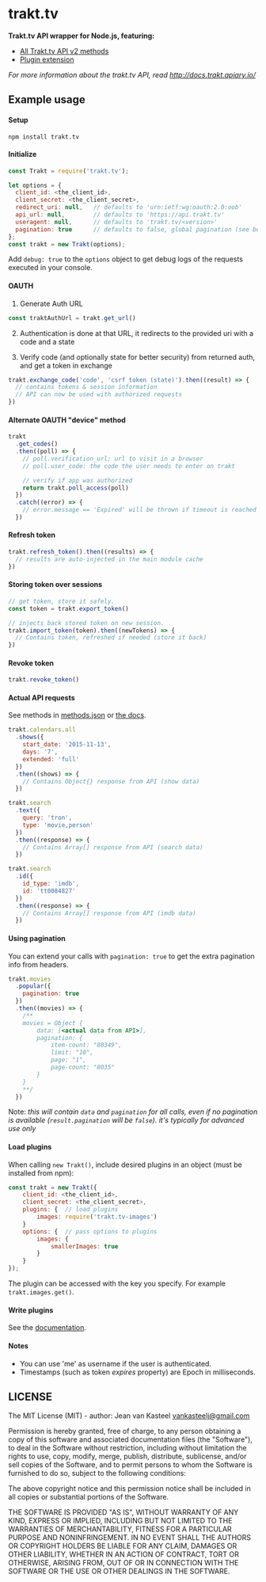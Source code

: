# trakt.tv

**Trakt.tv API wrapper for Node.js, featuring:**

- [All Trakt.tv API v2 methods](docs/available_methods.md)
- [Plugin extension](docs/plugins.md)

_For more information about the trakt.tv API, read http://docs.trakt.apiary.io/_

## Example usage

#### Setup

    npm install trakt.tv

#### Initialize

```js
const Trakt = require('trakt.tv');

let options = {
  client_id: <the_client_id>,
  client_secret: <the_client_secret>,
  redirect_uri: null,   // defaults to 'urn:ietf:wg:oauth:2.0:oob'
  api_url: null,        // defaults to 'https://api.trakt.tv'
  useragent: null,      // defaults to 'trakt.tv/<version>'
  pagination: true      // defaults to false, global pagination (see below)
};
const trakt = new Trakt(options);
```

Add `debug: true` to the `options` object to get debug logs of the requests executed in your console.

#### OAUTH

1. Generate Auth URL

```js
const traktAuthUrl = trakt.get_url()
```

2. Authentication is done at that URL, it redirects to the provided uri with a code and a state

3. Verify code (and optionally state for better security) from returned auth, and get a token in exchange

```js
trakt.exchange_code('code', 'csrf token (state)').then((result) => {
  // contains tokens & session information
  // API can now be used with authorized requests
})
```

#### Alternate OAUTH "device" method

```js
trakt
  .get_codes()
  .then((poll) => {
    // poll.verification_url: url to visit in a browser
    // poll.user_code: the code the user needs to enter on trakt

    // verify if app was authorized
    return trakt.poll_access(poll)
  })
  .catch((error) => {
    // error.message == 'Expired' will be thrown if timeout is reached
  })
```

#### Refresh token

```js
trakt.refresh_token().then((results) => {
  // results are auto-injected in the main module cache
})
```

#### Storing token over sessions

```js
// get token, store it safely.
const token = trakt.export_token()

// injects back stored token on new session.
trakt.import_token(token).then((newTokens) => {
  // Contains token, refreshed if needed (store it back)
})
```

#### Revoke token

```js
trakt.revoke_token()
```

#### Actual API requests

See methods in [methods.json](methods.json) or [the docs](docs/available_methods.md).

```js
trakt.calendars.all
  .shows({
    start_date: '2015-11-13',
    days: '7',
    extended: 'full'
  })
  .then((shows) => {
    // Contains Object{} response from API (show data)
  })
```

```js
trakt.search
  .text({
    query: 'tron',
    type: 'movie,person'
  })
  .then((response) => {
    // Contains Array[] response from API (search data)
  })
```

```js
trakt.search
  .id({
    id_type: 'imdb',
    id: 'tt0084827'
  })
  .then((response) => {
    // Contains Array[] response from API (imdb data)
  })
```

#### Using pagination

You can extend your calls with `pagination: true` to get the extra pagination info from headers.

```js
trakt.movies
  .popular({
    pagination: true
  })
  .then((movies) => {
    /**
    movies = Object {
        data: [<actual data from API>],
        pagination: {
            item-count: "80349",
            limit: "10",
            page: "1",
            page-count: "8035"
        }
    }
    **/
  })
```

Note: _this will contain `data` and `pagination` for all calls, even if no pagination is available (`result.pagination` will be `false`). it's typically for advanced use only_

#### Load plugins

When calling `new Trakt()`, include desired plugins in an object (must be installed from npm):

```js
const trakt = new Trakt({
    client_id: <the_client_id>,
    client_secret: <the_client_secret>,
    plugins: {  // load plugins
        images: require('trakt.tv-images')
    }
    options: {  // pass options to plugins
        images: {
            smallerImages: true
        }
    }
});
```

The plugin can be accessed with the key you specify. For example `trakt.images.get()`.

#### Write plugins

See the [documentation](docs/writing_plugins.md).

#### Notes

- You can use 'me' as username if the user is authenticated.
- Timestamps (such as token _expires_ property) are Epoch in milliseconds.

## LICENSE

The MIT License (MIT) - author: Jean van Kasteel <vankasteelj@gmail.com>

Permission is hereby granted, free of charge, to any person obtaining a copy
of this software and associated documentation files (the "Software"), to deal
in the Software without restriction, including without limitation the rights
to use, copy, modify, merge, publish, distribute, sublicense, and/or sell
copies of the Software, and to permit persons to whom the Software is
furnished to do so, subject to the following conditions:

The above copyright notice and this permission notice shall be included in
all copies or substantial portions of the Software.

THE SOFTWARE IS PROVIDED "AS IS", WITHOUT WARRANTY OF ANY KIND, EXPRESS OR
IMPLIED, INCLUDING BUT NOT LIMITED TO THE WARRANTIES OF MERCHANTABILITY,
FITNESS FOR A PARTICULAR PURPOSE AND NONINFRINGEMENT. IN NO EVENT SHALL THE
AUTHORS OR COPYRIGHT HOLDERS BE LIABLE FOR ANY CLAIM, DAMAGES OR OTHER
LIABILITY, WHETHER IN AN ACTION OF CONTRACT, TORT OR OTHERWISE, ARISING FROM,
OUT OF OR IN CONNECTION WITH THE SOFTWARE OR THE USE OR OTHER DEALINGS IN
THE SOFTWARE.

